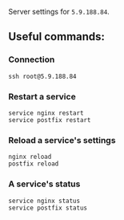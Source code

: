 Server settings for `5.9.188.84`.

## Useful commands:

### Connection
```
ssh root@5.9.188.84
```

### Restart a service
```              
service nginx restart                   
service postfix restart 
```

### Reload a service's settings
```
nginx reload
postfix reload
```

### A service's status
```         
service nginx status 
service postfix status 
```                       
